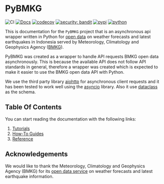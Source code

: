 # PyBMKG

![CI](https://github.com/kiraware/PyBMKG/actions/workflows/ci.yml/badge.svg)
[![Docs](https://readthedocs.org/projects/pybmkg/badge/?version=latest)](https://pybmkg.readthedocs.io/en/latest/?badge=latest)
[![codecov](https://codecov.io/gh/kiraware/PyBMKG/graph/badge.svg?token=MN6AXAHO0P)](https://codecov.io/gh/kiraware/PyBMKG)
[![security: bandit](https://img.shields.io/badge/security-bandit-yellow.svg)](https://github.com/PyCQA/bandit)
[![pypi](https://img.shields.io/pypi/v/PyBMKG.svg)](https://pypi.org/project/PyBMKG/)
[![python](https://img.shields.io/pypi/pyversions/PyBMKG.svg)](https://pypi.org/project/PyBMKG/)

This is documentation for the `PyBMKG` project that
is an asynchronous api wrapper written in Python for
[open data](https://data.bmkg.go.id/) on weather
forecasts and latest earthquakes in Indonesia served
by Meteorology, Climatology and Geophysics Agency
([BMKG](https://bmkg.go.id/)).

PyBMKG was created as a wrapper to handle API requests
BMKG open data asynchronously. This is because the
available API does not follow API standards in general,
therefore a wrapper was created which is expected to
make it easier to use the BMKG open data API with Python.

We use the third party library [aiohttp](https://docs.aiohttp.org/en/stable/)
for asynchronous client requests and it has been tested
to work well using the [asyncio](https://docs.python.org/3/library/asyncio.html)
library. Also it use [dataclass](https://docs.python.org/3/library/dataclasses.html)
as the schema.

## Table Of Contents

You can start reading the documentation with the
following links:

1. [Tutorials](tutorials.md)
2. [How-To Guides](how-to-guides.md)
3. [Reference](reference/api.md)

## Acknowledgements

We would like to thank the Meteorology, Climatology
and Geophysics Agency (BMKG) for its [open data service](https://data.bmkg.go.id/)
on weather forecasts and latest earthquake information.
